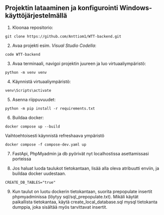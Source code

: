 ## Projektin lataaminen ja konfigurointi Windows-käyttöjärjestelmällä
1. Kloonaa repositorio:
```
git clone https://github.com/Anttiom1/WTT-backend.git
```
2. Avaa projekti esim. *Visual Studio Codella*:
```
code WTT-backend
```
3. Avaa terminaali, navigoi projektin juureen ja luo virtuaaliympäristö:
```
python -m venv venv
```
4. Käynnistä virtuaaliympäristö:
```
venv\Scripts\activate
```
5. Asenna riippuvuudet:
```
python -m pip install -r requirements.txt
```
6. Buildaa docker:
```
docker compose up --build 
```
Vaihtoehtoisesti käynnistä refreshaava ympäristö
```
docker compose -f compose-dev.yaml up 
```
7. FastApi, PhpMyadmin ja db pyörivät nyt localhostissa asettamissasi porteissa

8. Jos haluat luoda taulukot tietokantaan, lisää alla oleva atribuutti enviin, ja buildaa docker uudestaan.
```
CREATE_DB_TABLES="true"
```
9. Kun taulut on luotu dockerin tietokantaan, suorita prepopulate insertit phpmyadminissa (löytyy sql/sql_prepopulate.txt). 
Mikäli käytät paikallista tietokantaa, käytä create_local_database.sql mysql tietokanta dumppia, joka sisältää myös tarvittavat insertit.
